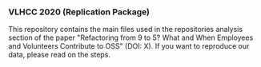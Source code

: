### VLHCC 2020 (Replication Package)
This repository contains the main files used in the repositories analysis section of the paper "Refactoring from 9 to 5? What and When Employees and Volunteers Contribute to OSS" (DOI: X). If you want to reproduce our data, please read on the steps.
